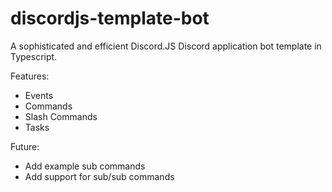 # discordjs-template-bot
A sophisticated and efficient Discord.JS Discord application bot template in Typescript.

Features:
- Events
- Commands
- Slash Commands
- Tasks

Future:
- Add example sub commands
- Add support for sub/sub commands
